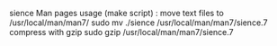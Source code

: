 sience Man pages
usage (make script) :
		move text files to /usr/local/man/man7/		sudo mv ./sience /usr/local/man/man7/sience.7
		compress with gzip							sudo gzip /usr/local/man/man7/sience.7
